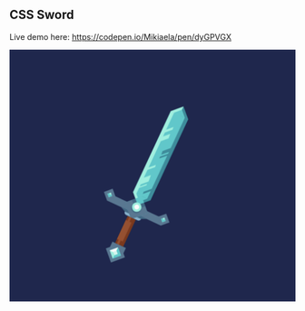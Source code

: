 ## CSS Sword

Live demo here: https://codepen.io/Mikiaela/pen/dyGPVGX

![sword](/assets/css-sword.png)
